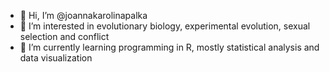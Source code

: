 - 👋 Hi, I’m @joannakarolinapalka
- 👀 I’m interested in evolutionary biology, experimental evolution, sexual selection and conflict
- 🌱 I’m currently learning programming in R, mostly statistical analysis and data visualization


<!---
joannakarolinapalka/joannakarolinapalka is a ✨ special ✨ repository because its `README.md` (this file) appears on your GitHub profile.
You can click the Preview link to take a look at your changes.
--->
